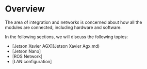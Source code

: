 # Overview

The area of integration and networks is concerned about how all the modules are connected, including hardware and software. 

In the following sections, we will discuss the following topics:

- [Jetson Xavier AGX](Jetson Xavier Agx.md)
- [Jetson Nano]
- [ROS Network]
- [LAN configuration]